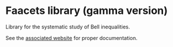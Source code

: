 # Faacets library (gamma version)

Library for the systematic study of Bell inequalities.

See the [associated website](denisrosset.github.io/faacets-gamma) for proper documentation.
